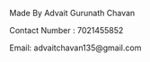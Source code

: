 <p>Made By Advait Gurunath Chavan </p>
<p>Contact Number : 7021455852</p>
<p>Email: advaitchavan135@gmail.com</p>

